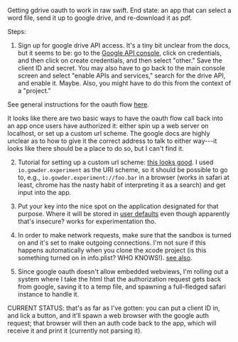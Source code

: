 Getting gdrive oauth to work in raw swift.  End state: an app that can select a word file, send it up to google drive, and re-download it as pdf. 

Steps: 

1.  Sign up for google drive API access.  It's a tiny bit unclear from the docs, but it seems to be: go to the [Google API console](https://console.developers.google.com/), click on credentials, and then click on create credentials, and then select "other."  Save the client ID and secret.  You may also have to go back to the main console screen and select "enable APIs and services," search for the drive API, and enable it.  Maybe. Also, you might have to do this from the context of a "project."

See general instructions for the oauth flow [here](https://developers.google.com/identity/protocols/OAuth2InstalledApp#overview). 

It looks like there are two basic ways to have the oauth flow call back into an app once users have authorized it: either spin up a web server on localhost, or set up a custom url scheme. The google docs are highly unclear as to how to give it the correct address to talk to either way---it looks like there should be a place to do so, but I can't find it.

2.  Tutorial for setting up a custom url scheme: [this looks good](https://css-tricks.com/create-url-scheme/).  I used `io.gowder.experiment` as the URI scheme, so it should be possible to go to, e.g., `io.gowder.experiment://foo.bar` in a browser (works in safari at least, chrome has the nasty habit of interpreting it as a search) and get input into the app. 

3.  Put your key into the nice spot on the application designated for that purpose.  Where it will be stored in [user defaults](https://developer.apple.com/documentation/foundation/userdefaults) even though apparently that's insecure?  works for experimentation tho.

4.  In order to make network requests, make sure that the sandbox is turned on and it's set to make outgoing connections.  I'm not sure if this happens automatically when you clone the xcode project (is this something turned on in info.plist?  WHO KNOWS!). [see also](https://stackoverflow.com/a/49892564/4386239).

5.  Since google oauth doesn't allow embedded webviews, I'm rolling out a system where I take the html that the authorization request gets back from google, saving it to a temp file, and spawning a full-fledged safari instance to handle it. 

CURRENT STATUS: that's as far as I've gotten: you can put a client ID in, and lick a button, and it'll spawn a web browser with the google auth request; that browser will then an auth code back to the app, which will receive it and print it (currently not parsing it). 
